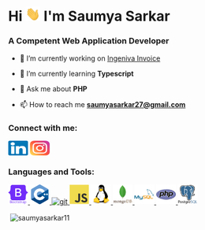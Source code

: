 <h1>Hi <img src="https://raw.githubusercontent.com/ABSphreak/ABSphreak/master/gifs/Hi.gif" width="30px"> I'm Saumya Sarkar</h1>
<h3>A Competent Web Application Developer</h3>

- 🔭 I’m currently working on <a href="https://github.com/saumyasarkar11/Ingeniva-Invoice" target="_blank">Ingeniva Invoice</a>

- 🌱 I’m currently learning **Typescript**

- 💬 Ask me about **PHP**

- 📫 How to reach me **saumyasarkar27@gmail.com**

<h3 align="left">Connect with me:</h3>
<p align="left">
<a href="https://linkedin.com/in/saumya-sarkar-3966791b8" target="blank"><img align="center" src="linkedin.svg" alt="saumya-sarkar-3966791b8" height="30" width="40" /></a>
<a href="https://instagram.com/saumya_sarkar11" target="blank"><img align="center" src="instagram.svg" alt="saumya_sarkar11" height="30" width="40" /></a>
</p>

<h3 align="left">Languages and Tools:</h3>
<p align="left"> <a href="https://getbootstrap.com" target="_blank"> <img src="https://raw.githubusercontent.com/devicons/devicon/master/icons/bootstrap/bootstrap-plain-wordmark.svg" alt="bootstrap" width="40" height="40"/> </a> <a href="https://www.w3schools.com/cpp/" target="_blank"> <img src="https://raw.githubusercontent.com/devicons/devicon/master/icons/cplusplus/cplusplus-original.svg" alt="cplusplus" width="40" height="40"/> </a> <a href="https://git-scm.com/" target="_blank"> <img src="https://www.vectorlogo.zone/logos/git-scm/git-scm-icon.svg" alt="git" width="40" height="40"/> </a> <a href="https://developer.mozilla.org/en-US/docs/Web/JavaScript" target="_blank"> <img src="https://raw.githubusercontent.com/devicons/devicon/master/icons/javascript/javascript-original.svg" alt="javascript" width="40" height="40"/> </a> <a href="https://www.linux.org/" target="_blank"> <img src="https://raw.githubusercontent.com/devicons/devicon/master/icons/linux/linux-original.svg" alt="linux" width="40" height="40"/> </a> <a href="https://www.mongodb.com/" target="_blank"> <img src="https://raw.githubusercontent.com/devicons/devicon/master/icons/mongodb/mongodb-original-wordmark.svg" alt="mongodb" width="40" height="40"/> </a> <a href="https://www.mysql.com/" target="_blank"> <img src="https://raw.githubusercontent.com/devicons/devicon/master/icons/mysql/mysql-original-wordmark.svg" alt="mysql" width="40" height="40"/> </a> <a href="https://www.php.net" target="_blank"> <img src="https://raw.githubusercontent.com/devicons/devicon/master/icons/php/php-original.svg" alt="php" width="40" height="40"/> </a> <a href="https://www.postgresql.org" target="_blank"> <img src="https://raw.githubusercontent.com/devicons/devicon/master/icons/postgresql/postgresql-original-wordmark.svg" alt="postgresql" width="40" height="40"/> </a> </p>

<p>&nbsp;<img align="center" src="https://github-readme-stats.vercel.app/api?username=saumyasarkar11&show_icons=true&theme=radical&count_private=true&hide=stars&locale=en" alt="saumyasarkar11" /></p>
